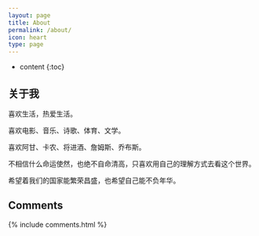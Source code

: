 ```yaml
---
layout: page
title: About
permalink: /about/
icon: heart
type: page
---
```


* content
{:toc}
## 关于我

喜欢生活，热爱生活。

喜欢电影、音乐、诗歌、体育、文学。

喜欢阿甘、卡农、将进酒、詹姆斯、乔布斯。

不相信什么命运使然，也绝不自命清高，只喜欢用自己的理解方式去看这个世界。

希望着我们的国家能繁荣昌盛，也希望自己能不负年华。




## Comments

{% include comments.html %}
